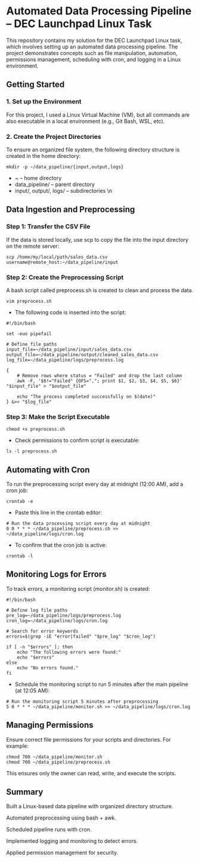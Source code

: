 # Automated Data Processing Pipeline – DEC Launchpad Linux Task
This repository contains my solution for the DEC Launchpad Linux task, which involves setting up an automated data processing pipeline.
The project demonstrates concepts such as file manipulation, automation, permissions management, scheduling with cron, and logging in a Linux environment.

## Getting Started
### 1. Set up the Environment

For this project, I used a Linux Virtual Machine (VM), but all commands are also executable in a local environment (e.g., Git Bash, WSL, etc).

### 2. Create the Project Directories

To ensure an organized file system, the following directory structure is created in the home directory:

```shell
mkdir -p ~/data_pipeline/{input,output,logs}
```

- ~ – home directory
- data_pipeline/ – parent directory
- input/, output/, logs/ – subdirectories
\n
## Data Ingestion and Preprocessing
### Step 1: Transfer the CSV File

If the data is stored locally, use scp to copy the file into the input directory on the remote server:
```shell
scp /home/my/local/path/sales_data.csv username@remote_host:~/data_pipeline/input
```
### Step 2: Create the Preprocessing Script

A bash script called preprocess.sh is created to clean and process the data.
```shell
vim preprocess.sh
```
- The following code is inserted into the script:

```shell
#!/bin/bash

set -euo pipefail

# Define file paths
input_file=~/data_pipeline/input/sales_data.csv
output_file=~/data_pipeline/output/cleaned_sales_data.csv
log_file=~/data_pipeline/logs/preprocess.log

{
    # Remove rows where status = "Failed" and drop the last column
    awk -F, '$6!="Failed" {OFS=","; print $1, $2, $3, $4, $5, $6}' "$input_file" > "$output_file"

    echo "The process completed successfully on $(date)"
} &>> "$log_file"
```
### Step 3: Make the Script Executable
```shell
chmod +x preprocess.sh
```
  - Check permissions to confirm script is executable:
```shell
ls -l preprocess.sh
```

## Automating with Cron

To run the preprocessing script every day at midnight (12:00 AM), add a cron job:
```shell
crontab -e
```
- Paste this line in the crontab editor:
```shell
# Run the data processing script every day at midnight
0 0 * * * ~/data_pipeline/preprocess.sh >> ~/data_pipeline/logs/cron.log
```

- To confirm that the  cron job is active:
```shell
crontab -l
```

## Monitoring Logs for Errors

To track errors, a monitoring script (monitor.sh) is created:
```shell
#!/bin/bash

# Define log file paths
pre_log=~/data_pipeline/logs/preprocess.log
cron_log=~/data_pipeline/logs/cron.log

# Search for error keywords
errors=$(grep -iE "error|failed" "$pre_log" "$cron_log")

if [ -n "$errors" ]; then
    echo "The following errors were found:"
    echo "$errors"
else
    echo "No errors found."
fi
```

- Schedule the monitoring script to run 5 minutes after the main pipeline (at 12:05 AM):
```shell
# Run the monitoring script 5 minutes after preprocessing
5 0 * * * ~/data_pipeline/monitor.sh >> ~/data_pipeline/logs/cron.log
```

## Managing Permissions

Ensure correct file permissions for your scripts and directories. For example:
```shell
chmod 700 ~/data_pipeline/monitor.sh
chmod 700 ~/data_pipeline/preprocess.sh
```

This ensures only the owner can read, write, and execute the scripts.

## Summary

Built a Linux-based data pipeline with organized directory structure.

Automated preprocessing using bash + awk.

Scheduled pipeline runs with cron.

Implemented logging and monitoring to detect errors.

Applied permission management for security.

